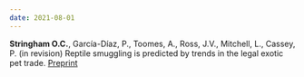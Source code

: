 ```yaml
---
date: 2021-08-01
---
```


**Stringham O.C.**, García-Díaz, P., Toomes, A., Ross, J.V., Mitchell, L., Cassey, P. (in revision) Reptile smuggling is predicted by trends in the legal exotic pet trade. [Preprint](https://doi.org/10.32942/osf.io/t42fd)